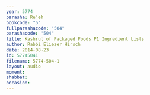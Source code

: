 ```yaml
---
year: 5774
parasha: Re'eh
bookcode: "5"
fullparashacode: "504"
parashacode: "504"
title: Kashrut of Packaged Foods P1 Ingredient Lists
author: Rabbi Eliezer Hirsch
date: 2014-08-23
id: 57745041
filename: 5774-504-1
layout: audio
moment: 
shabbat: 
occasion: 
---
```

